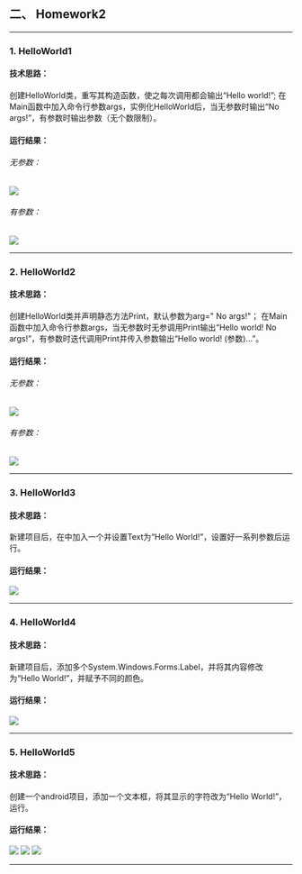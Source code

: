 ## 二、 Homework2
****
### 1. HelloWorld1
#### 技术思路：
创建HelloWorld类，重写其构造函数，使之每次调用都会输出“Hello world!”;
在Main函数中加入命令行参数args，实例化HelloWorld后，当无参数时输出“No args!”，有参数时输出参数（无个数限制）。
#### 运行结果：
###### 无参数：
![](https://github.com/cxdzb/homework2/blob/master/result/helloworld-1-1.png?raw=true)
###### 有参数：
![](https://github.com/cxdzb/homework2/blob/master/result/helloworld-1-2.png?raw=true)
****
### 2. HelloWorld2
#### 技术思路：
创建HelloWorld类并声明静态方法Print，默认参数为arg=" No args!"；
在Main函数中加入命令行参数args，当无参数时无参调用Print输出“Hello world! No args!”，有参数时迭代调用Print并传入参数输出“Hello world! (参数)...”。
#### 运行结果：
###### 无参数：
![](https://github.com/cxdzb/homework2/blob/master/result/helloworld-2-1.png?raw=true)
###### 有参数：
![](https://github.com/cxdzb/homework2/blob/master/result/helloworld-2-2.png?raw=true)
****
### 3. HelloWorld3
#### 技术思路：
新建项目后，在<Grid></Grid>中加入一个<TextBlock>并设置Text为“Hello World!”，设置好一系列参数后运行。
#### 运行结果：
![](https://github.com/cxdzb/homework2/blob/master/result/helloworld3.png?raw=true)
****
### 4. HelloWorld4
#### 技术思路：
新建项目后，添加多个System.Windows.Forms.Label，并将其内容修改为“Hello World!”，并赋予不同的颜色。
#### 运行结果：
![](https://github.com/cxdzb/homework2/blob/master/result/helloworld4.png?raw=true)
****
### 5. HelloWorld5
#### 技术思路：
创建一个android项目，添加一个文本框，将其显示的字符改为“Hello World!”，运行。
#### 运行结果：
![](https://github.com/cxdzb/homework2/blob/master/result/helloworld-5-1.png?raw=true)
![](https://github.com/cxdzb/homework2/blob/master/result/helloworld-5-2.png?raw=true)
![](https://github.com/cxdzb/homework2/blob/master/result/helloworld-5-3.png?raw=true)
****
